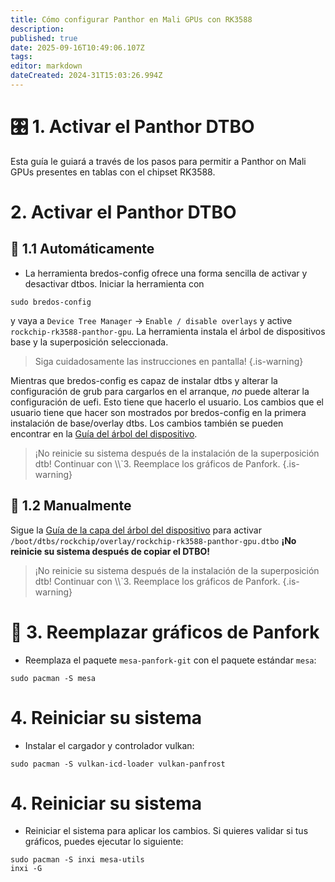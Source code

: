 ```yaml
---
title: Cómo configurar Panthor en Mali GPUs con RK3588
description:
published: true
date: 2025-09-16T10:49:06.107Z
tags:
editor: markdown
dateCreated: 2024-31T15:03:26.994Z
---
```


# 🎛️ 1. Activar el Panthor DTBO

Esta guía le guiará a través de los pasos para permitir a Panthor on Mali GPUs presentes en tablas con el chipset RK3588.

# 2. Activar el Panthor DTBO

## 🤖 1.1 Automáticamente

- La herramienta bredos-config ofrece una forma sencilla de activar y desactivar dtbos. Iniciar la herramienta con

```
sudo bredos-config
```

y vaya a `Device Tree Manager` -> `Enable / disable overlays` y active `rockchip-rk3588-panthor-gpu`. La herramienta instala el árbol de dispositivos base y la superposición seleccionada.

> Siga cuidadosamente las instrucciones en pantalla!
> {.is-warning}

Mientras que bredos-config es capaz de instalar dtbs y alterar la configuración de grub para cargarlos en el arranque, _no_ puede alterar la configuración de uefi. Esto tiene que hacerlo el usuario. Los cambios que el usuario tiene que hacer son mostrados por bredos-config en la primera instalación de base/overlay dtbs. Los cambios también se pueden encontrar en la [Guía del árbol del dispositivo](/how-to/how-to-enable-dtbos).

> ¡No reinicie su sistema después de la instalación de la superposición dtb!
> Continuar con \\\\`3. Reemplace los gráficos de Panfork.
> {.is-warning}

## 🦶 1.2 Manualmente

Sigue la [Guía de la capa del árbol del dispositivo](/how-to/how-to-enable-dtbos) para activar
`/boot/dtbs/rockchip/overlay/rockchip-rk3588-panthor-gpu.dtbo`
**¡No reinicie su sistema después de copiar el DTBO!**

> ¡No reinicie su sistema después de la instalación de la superposición dtb!
> Continuar con \\\\`3. Reemplace los gráficos de Panfork.
> {.is-warning}

# 🔁 3. Reemplazar gráficos de Panfork

- Reemplaza el paquete `mesa-panfork-git` con el paquete estándar `mesa`:

```
sudo pacman -S mesa
```

# 4. Reiniciar su sistema

- Instalar el cargador y controlador vulkan:

```
sudo pacman -S vulkan-icd-loader vulkan-panfrost
```

# 4. Reiniciar su sistema

- Reiniciar el sistema para aplicar los cambios. Si quieres validar si tus gráficos, puedes ejecutar lo siguiente:

```
sudo pacman -S inxi mesa-utils
inxi -G
```